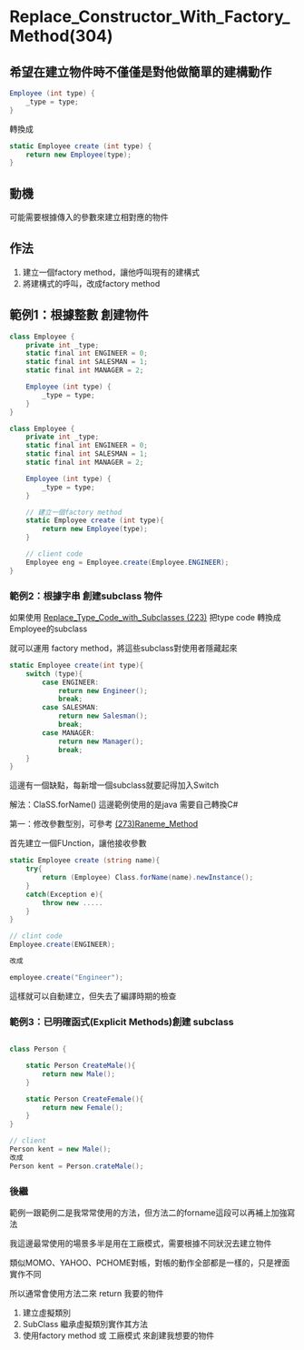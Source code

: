 # Replace_Constructor_With_Factory_Method(304)

## 希望在建立物件時不僅僅是對他做簡單的建構動作

``` cs
Employee (int type) {
    _type = type;
}
```

轉換成

``` cs
static Employee create (int type) {
    return new Employee(type);
}
```

## 動機

可能需要根據傳入的參數來建立相對應的物件

## 作法

1. 建立一個factory method，讓他呼叫現有的建構式
2. 將建構式的呼叫，改成factory method

## 範例1：根據整數 創建物件

```cs
class Employee {
    private int _type;
    static final int ENGINEER = 0;
    static final int SALESMAN = 1;
    static final int MANAGER = 2;

    Employee (int type) {
        _type = type;
    }
}

```

```cs
class Employee {
    private int _type;
    static final int ENGINEER = 0;
    static final int SALESMAN = 1;
    static final int MANAGER = 2;

    Employee (int type) {
        _type = type;
    }

    // 建立一個factory method
    static Employee create (int type){
        return new Employee(type);
    }

    // client code
    Employee eng = Employee.create(Employee.ENGINEER);
}

```

### 範例2：根據字串 創建subclass 物件

如果使用 [Replace_Type_Code_with_Subclasses (223)]((223)Replace_Type_Code_with_Subclasses.md) 把type code 轉換成 Employee的subclass

就可以運用 factory method，將這些subclass對使用者隱藏起來

```cs
static Employee create(int type){
    switch (type){
        case ENGINEER:
            return new Engineer();
            break;
        case SALESMAN:
            return new Salesman();
            break;
        case MANAGER:
            return new Manager();
            break;
    }
}

```

這邊有一個缺點，每新增一個subclass就要記得加入Switch

解法：ClaSS.forName() 這邊範例使用的是java 需要自己轉換C#

第一：修改參數型別，可參考 [(273)Raneme_Method]((273)Raneme_Method.md)

首先建立一個FUnction，讓他接收參數

```cs
static Employee create (string name){
    try{
        return (Employee) Class.forName(name).newInstance();
    }
    catch(Exception e){
        throw new .....
    }
}

// clint code
Employee.create(ENGINEER);

改成

employee.create("Engineer");

```

這樣就可以自動建立，但失去了編譯時期的檢查

### 範例3：已明確函式(Explicit Methods)創建 subclass

``` cs

class Person {

    static Person CreateMale(){
        return new Male();
    }

    static Person CreateFemale(){
        return new Female();
    }
}

// client
Person kent = new Male();
改成
Person kent = Person.crateMale();

```

### 後繼

範例一跟範例二是我常常使用的方法，但方法二的forname這段可以再補上加強寫法

我這邊最常使用的場景多半是用在工廠模式，需要根據不同狀況去建立物件

類似MOMO、YAHOO、PCHOME對帳，對帳的動作全部都是一樣的，只是裡面實作不同

所以通常會使用方法二來 return 我要的物件

1. 建立虛擬類別
2. SubClass 繼承虛擬類別實作其方法
3. 使用factory method 或 工廠模式 來創建我想要的物件
